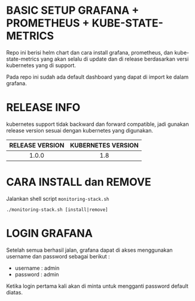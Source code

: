 # BASIC SETUP GRAFANA + PROMETHEUS + KUBE-STATE-METRICS
Repo ini berisi helm chart dan cara install grafana, prometheus, dan kube-state-metrics yang
akan selalu di update dan di release berdasarkan versi kubernetes yang di support.

Pada repo ini sudah ada default dashboard yang dapat di import ke dalam grafana.


# RELEASE INFO
kubernetes support tidak backward dan forward compatible, 
jadi gunakan release version sesuai dengan kubernetes yang digunakan.

| RELEASE VERSION | KUBERNETES VERSION |
| :-------------: | :----------------: |
| 1.0.0           |       1.8          |


# CARA INSTALL dan REMOVE
Jalankan shell script `monitoring-stack.sh`

```
./monitoring-stack.sh [install|remove]
```

# LOGIN GRAFANA
Setelah semua berhasil jalan, grafana dapat di akses menggunakan username dan password sebagai berikut : 
- username : admin
- password : admin

Ketika login pertama kali akan di minta untuk mengganti password default diatas.
